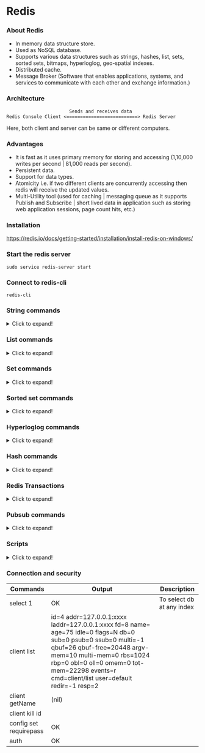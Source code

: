 # Redis

### About Redis
- In memory data structure store.
- Used as NoSQL database.
- Supports various data structures such as strings, hashes, list, sets, sorted sets, bitmaps, hyperloglog, geo-spatial indexes.
- Distributed cache.
- Message Broker (Software that enables applications, systems, and services to communicate with each other and exchange information.)

### Architecture
```
                       Sends and receives data
Redis Console Client <==========================> Redis Server
```
Here, both client and server can be same or different computers.

### Advantages
- It is fast as it uses primary memory for storing and accessing (1,10,000 writes per second | 81,000 reads per second).
- Persistent data.
- Support for data types.
- Atomicity i.e. if two different clients are concurrently accessing then redis will receive the updated values.
- Multi-Utility tool (used for caching | messaging queue as it supports Publish and Subscribe | short lived data in application such as storing web application sessions, page count hits, etc.)

### Installation
https://redis.io/docs/getting-started/installation/install-redis-on-windows/

### Start the redis server
`sudo service redis-server start`

### Connect to redis-cli
`redis-cli`

### String commands

<details>
<summary>Click to expand!</summary>

| Commands | Output | Description |
|----------|--------|-------------|
| set name "Vrishti Gupta" | OK | |
| get name | "Vrishti Gupta" | |
| getrange name 0 8 | "Vrishti G" | |
| mset language English Technology Redis | OK | |
| mget language Technology | 1) "English" <br /> 2) "Redis" | |
| strlen language | (integer) 7 | |
| set counter 1 | OK | |
| get counter | "1" | |
| incr counter | (integer) 2 | |
| incrby counter 10 | (integer) 12 | |
| decr counter | (integer) 11 | |
| decrby counter 8 | (integer) 3 | |
| set pi 3.14 | OK | |
| get pi | "3.14" | |
| incrbyfloat pi 0.1 | "3.24" | | 
| expire pi 10 | (integer) 1 | It will expire the value of pi after 10 seconds |
| get pi | (nil) | Getting value of pi after 10 seconds |
| ttl pi | (integer) -2 | Time to live for pi after 10 seconds |
| setex var 30 "var_ttl = 30" | OK | To set expiry while setting the value |
| keys * | 1) "name" <br /> 2) "Technology" <br /> 3) "language" <br /> 4) "counter" | To show all the keys |
| flushdb ASYNC | OK | Deletes all keys from the connection's current database. |
| keys * | (empty array) | |
| flushall ASYNC | OK | Deletes all keys from all databases. |

</details>

### List commands

<details>
<summary>Click to expand!</summary>

| Commands | Output | Description |
|----------|--------|-------------|
| lpush country India UK | (integer) 2 | |
| lrange country 0 -1 | 1) "UK" <br /> 2) "India" | |
| rpush country USA | (integer) 3 | |
| lrange country 0 -1 | 1) "UK" <br /> 2) "India" <br /> 3) "USA" | |
| llen country | (integer) 3 | |
| lset country 0 Russia | OK | |
| lrange country 0 -1 | 1) "Russia" <br /> 2) "India" <br /> 3) "USA" | |
| linsert country BEFORE USA UK | (integer) 4 | |
| lrange country 0 -1 | 1) "Russia" <br /> 2) "India" <br /> 3) "UK" <br /> 4) "USA" | |
| linsert country AFTER India Italy | (integer) 5 | |
| lrange country 0 -1 | 1) "Russia" <br /> 2) "India" <br /> 3) "Italy" <br /> 4) "UK" <br /> 5) "USA" | |
| lindex country 1 | "India" | |
| lpushx Movies "Harry Potter" "3 idiots" | (integer) 0 | Pushes the element, only if key (list) exists |
| sort country ALPHA | 1) "India" <br /> 2) "Italy" <br /> 3) "Russia" <br /> 4) "UK" <br /> 5) "USA" | |

</details>

### Set commands

<details>
<summary>Click to expand!</summary>

| Commands | Output | Description |
|----------|--------|-------------|
| sadd technology Java Redis React Flutter Angular MongoDB Firebase | (integer) 7 | To add elements in set |
| smembers technology | 1) "React" <br /> 2) "Java" <br /> 3) "Redis" <br /> 4) "MongoDB" <br /> 5) "Firebase" <br /> 6) "Flutter" <br /> 7) "Angular" | To get the elements of the set |
| scard technology | (integer) 7 | To get the count of the elements in the set |
| sismember technology Java | (integer) 1 | |
| sadd frontend React Angular HTML CSS | (integer) 4 | |
| sdiff technology frontend | 1) "Flutter" <br /> 2) "MongoDB" <br /> 3) "Redis" <br /> 4) "Firebase" <br /> 5) "Java" | Returns difference b/w sets i.e elements that are not available in 2nd set |
| sdiffstore diffSet technology frontend | (integer) 5 | To store the result in some other set |
| sinter technology frontend | 1) "Angular" <br /> 2) "React" | Returns the intersection of two sets |
|  sinterstore interSet technology frontend | (integer) 2 | To store the result of intersection in some other set |
| sunion technology frontend | 1) "Firebase" <br /> 2) "HTML" <br /> 3) "Flutter" <br /> 4) "Angular" <br /> 5) "Java" <br /> 6) "React" <br /> 7) "MongoDB" <br /> 8) "Redis" <br /> 9) "CSS" | |
| sunionstore unionSet technology frontend | (integer) 9 | |

</details>

### Sorted set commands

<details>
<summary>Click to expand!</summary>

| Commands | Output | Description |
|----------|--------|-------------|
| zadd users 110 Vrishti 22 Hermione 44 Harry 35 John 20 Alexa | (integer) 5 | To add elements in sorted set along with their score |
| zrange users 0 -1 | 1) "Alexa" <br /> 2) "Hermione" <br /> 3) "John" <br /> 4) "Harry" <br /> 5) "Vrishti" | |
| zrange users 0 -1 withscores | 1) "Alexa" <br />  2) "20" <br />  3) "Hermione" <br />  4) "22" <br />  5) "John" <br />  6) "35" <br />  7) "Harry" <br />  8) "44" <br />  9) "Vrishti" <br /> 10) "110" | To get all the elements in sorted aet along with their scores. |
| zcard users | (integer) 5 | To get the count of number of elements in sorted set |
| zcount users 10 40 | (integer) 3 | To get the count of number of elements within the given range according to the score |
| zcount users -inf +inf | (integer) 5 | |
| zrem users Alexa | (integer) 1 | To remove any element from sorted set |
| zrange users 0 -1 rev withscores <br /> or <br /> zrevrange users 0 -1 withscores | 1) "Vrishti" <br /> 2) "110" <br /> 3) "Harry" <br /> 4) "44" <br /> 5) "John" <br /> 6) "35" <br /> 7) "Hermione" <br /> 8) "22"
| zscore users Vrishti | "110" | To get the zscore of any element |
| zrange users 40 10 byscore rev withscores <br /> or <br /> zrevrangebyscore users 40 10 withscores | 1) "John" <br /> 2) "35" <br /> 3) "Hermione" <br /> 4) "22" | |
| zincrby users 20 Hermione | "42" | To increment the score of any element |
| zremrangebyscore users 0 20 | (integer) 0 | To remove elements within the given range according to the score |
| zremrangebyrank users 0 1 | (integer) 2 | To remove elements within the given range according to the rank |

</details>

### Hyperloglog commands

<details>
<summary>Click to expand!</summary>

| Commands | Output | Description |
|----------|--------|-------------|
| pfadd hll a b c d e f g | (integer) 1 | add elements in hyperloglog |
| pfcount hll | (integer) 7 | |
| pfadd hll2 1 2 3 4 5 6 7 | (integer) 1 | |
| pfcount hll2 | (integer) 7 | |
| pfmerge mergedhll hll hll2 | OK | |
| pfcount mergedhll | (integer) 14 | |

</details>

### Hash commands

<details>
<summary>Click to expand!</summary>

| Commands | Output | Description |
|----------|--------|-------------|
| hset mp name Vrishti Phone 0123456789 age 18 <br /> or <br /> hmset mp name Vrishti Phone 0123456789 age 18 | (integer) 3 | |
| hkeys mp | 1) "name" <br /> 2) "Phone" <br /> 3) "age" | |
| hvals mp | 1) "Vrishti" <br /> 2) "0123456789" <br /> 3) "18" | |
| hgetall mp | 1) "name" <br /> 2) "Vrishti" <br /> 3) "Phone" <br /> 4) "0123456789" <br /> 5) "age" <br /> 6) "18" | |
| hexists mp name | (integer) 1 | To check if key exists in map |
| hlen mp | (integer) 3 | |
| hmget mp name Phone | 1) "Vrishti" <br /> 2) "0123456789" | |
| hincrby mp age 2 | (integer) 20 | |
| hincrbyfloat mp age 1.1 | "21.1" | |
| hdel mp Phone | (integer) 1 | |
| hstrlen mp name | (integer) 7 | |
| hsetnx mp name VG | (integer) 0 | To set the key value pair if it doesn't exist |

</details>

### Redis Transactions

<details>
<summary>Click to expand!</summary>

| Commands | Output | Description |
|----------|--------|-------------|
| multi | OK | All commands after multi will be queued up until exec or discard |
| sadd even 2 4 6 8 | QUEUED | |
| smembers even | QUEUED | |
| hset emailName "user1@example.com" User1 "user2@example.com" User2 | QUEUED | |
| hmget EmailName "user1@example.com" | QUEUED | |
| exec | 1) (integer) 4 <br /> 2) 1) "2" <br />    &nbsp;&nbsp;&nbsp;2) "4"<br />    &nbsp;&nbsp;&nbsp;3) "6"<br />    &nbsp;&nbsp;&nbsp;4) "8"<br /> 3) (integer) 2<br /> 4) 1) (nil) | All queued up transactions before it will be executed |
| discard | OK | All queued up transactions before it will be discarded |
| watch odd | OK | If at least one watched key is modified before the EXEC command, the whole transaction aborts, and EXEC returns a Null reply to notify that the transaction failed. | 

**exec command:**
```
127.0.0.1:6379> multi
OK
127.0.0.1:6379(TX)> sadd even 2 4 6 8
QUEUED
127.0.0.1:6379(TX)> smembers even
QUEUED
127.0.0.1:6379(TX)> hset emailName "user1@example.com" User1 "user2@example.com" User2
QUEUED
127.0.0.1:6379(TX)> hmget EmailName "user1@example.com"
QUEUED
127.0.0.1:6379(TX)> exec
1) (integer) 4
2) 1) "2"
   2) "4"
   3) "6"
   4) "8"
3) (integer) 2
4) 1) (nil)
```

**discard command:**
```
127.0.0.1:6379> multi
OK
127.0.0.1:6379(TX)> sadd odd 1 3 5 7
QUEUED
127.0.0.1:6379(TX)> smembers odd
QUEUED
127.0.0.1:6379(TX)> discard
OK
```

**1. watch command:**
| Session | Commands | Output | Description |
|---------|----------|--------|-------------|
| A | set powerLevel 10 | OK | |
| A | watch powerLevel | OK | |
| B | watch powerLevel | OK | |
| A | incr powerLevel | (integer) 11 | |
| B | incr powerLevel | (integer) 12 | |
| A | multi | OK | |
| B | multi | OK | |
| A | set powerLevel 11 | QUEUED | |
| B | set powerLevel 13 | QUEUED | |
| A | exec | (nil) | |
| B | exec | (nil) | |
| A | get powerLevel | "12" | |

**2. watch command:**
| Session | Commands | Output | Description |
|---------|----------|--------|-------------|
| A | set energyLevel High | OK | |
| A | watch energyLevel | OK | |
| B | watch energyLevel | OK | |
| A | multi | OK | |
| B | multi | OK | |
| A | set energyLevel "Super High" | QUEUED | |
| B | set energyLevel "Low" | QUEUED | |
| A | exec | 1) OK | |
| B | exec | (nil) | |
| A | get energyLevel | "Super High" | |

**3. watch command:**
| Session | Commands | Output | Description |
|---------|----------|--------|-------------|
| A | set energyLevel High | OK | |
| A | watch energyLevel | OK | |
| A | set energyLevel Low | OK | |
| B | set energyLevel Medium | OK | |
| A | multi | OK | |
| B | multi | OK | |
| A | set energyLevel High | QUEUED | |
| B | set energyLevel "Super High" | QUEUED | |
| A | exec | (nil) | |
| B | exec | 1) OK | |
| A | get energyLevel | "Super High" | |

**Conclusion:** If there is change in state of variable (currently being watched), then the another change will not be executed on the watched variable.

</details>

### Pubsub commands

<details>
<summary>Click to expand!</summary>

| Session | Commands | Output | Description |
|---------|----------|--------|-------------|
| A | subscribe codeit | Reading messages... (press Ctrl-C to quit) <br /> 1) "subscribe" <br /> 2) "codeit" <br /> 3) (integer) 1 | To subscribe to a particular channel |
| B | publish codeit "Hello codeit subscribers" | (integer) 1 | |
| C | psubscribe news* h?llo b[ai]ll | Reading messages... (press Ctrl-C to quit) <br /> 1) "psubscribe" <br /> 2) "news*" <br /> 3) (integer) 1 <br /> 1) "psubscribe" <br /> 2) "h?llo" <br /> 3) (integer) 2 <br /> 1) "psubscribe" <br /> 2) "b[ai]ll" <br /> 3) (integer) 3 | To subscribe to some channel based on some pattern |
| B | pubsub channels | 1) "codeit" | Returns all the subscribed channels apart from pattern based subscriptions |
| B | pubsub numsub codeit | 1) "codeit" <br /> 2) (integer) 1 | To get the number of subscribers for the particular channel |
| B | pubsub numpat | (integer) 3 | It returns no. of pattern based subscriptions |

</details>

### Scripts

<details>
<summary>Click to expand!</summary>

| Commands | Output | Description |
|----------|--------|-------------|
| eval "return redis.call('get', KEYS[1])" 1 powerLevel | "12" | |
| eval "return redis.call('set', KEYS[1], ARGV[1])" 1 name Vrishti | OK | |
| eval "return redis.call('mset', KEYS[1], ARGV[1], KEYS[2], ARGV[2])" 2 fname lname Vrishti Gupta | OK | |
| hmset country_cap India "New Delhi" USA "Washington DC" Russia Moscow Germany Berlin Japan Tokyo Italy Rome | OK | |
| zadd country_name 1 Italy 2 India 3 USA | (integer) 3 | |
| eval "return redis.call('hmget', KEYS[1], ARGV[1])" 1 country_cap India | 1) "New Delhi" | |
| eval "local countries = redis.call('zrange', KEYS[1], 0, -1); return redis.call('hmget', KEYS[2], unpack(countries))" 2 country_name country_cap | 1) "Rome" <br /> 2) "New Delhi" <br /> 3) "Washington DC" | To get the values for the countries from map present in sorted set |
| script load "return redis.call('hmget', KEYS[1], ARGV[1])" | "705ff480e4b3f49235b87636f8c77b5fb027d16d" | It will save the script and return hash |
| evalsha 705ff480e4b3f49235b87636f8c77b5fb027d16d 1 country_cap India | 1) "New Delhi" | To run the saved script |
| script exists 705ff480e4b3f49235b87636f8c77b5fb027d16d | 1) (integer) 1 | To check if the script exists or not |
| script flush | OK | It removes all the stored scripts |

</details>

### Connection and security

| Commands | Output | Description |
|----------|--------|-------------|
| select 1 | OK | To select db at any index |
| client list | id=4 addr=127.0.0.1:xxxx laddr=127.0.0.1:xxxx fd=8 name= age=75 idle=0 flags=N db=0 sub=0 psub=0 ssub=0 multi=-1 qbuf=26 qbuf-free=20448 argv-mem=10 multi-mem=0 rbs=1024 rbp=0 obl=0 oll=0 omem=0 tot-mem=22298 events=r cmd=client/list user=default redir=-1 resp=2 | |
| client getName | (nil) | |
| client kill id <id> | | |
| config set requirepass <password> | OK | |
| auth <password> | OK | |

